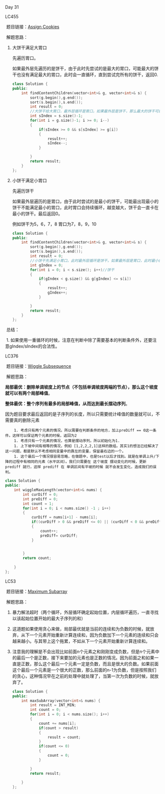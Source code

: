 Day 31



LC455

​	题目链接：[Assign Cookies](https://leetcode.com/problems/assign-cookies/)

​	解题思路：

  1. 大饼干满足大胃口

     先遍历胃口。

     如果最外层先遍历的是饼干，由于此时先尝试的是最大的胃口，可能最大的饼干也没有满足最大的胃口，此时会一直循环，直到尝试完所有的饼干，返回0.

     ```C++
     class Solution {
     public:
         int findContentChildren(vector<int>& g, vector<int>& s) {
             sort(g.begin(),g.end());
             sort(s.begin(),s.end());
             int result = 0;
             //大饼干给大胃口，最外层循环是胃口。如果最外层是饼干，那么最大的饼干可能没办法满足最大胃口，就会一直循环去更小的饼干，直到返回0.但是最大的饼干可能可以满足次大的胃口。
             int sIndex = s.size()-1;
             for(int i = g.size()-1; i >= 0; i--)
             {
                 if(sIndex >= 0 && s[sIndex] >= g[i])
                 {
                     result++;
                     sIndex--;
                 }
     
             }
             return result;
         }
     };
     ```

     

  2. 小饼干满足小胃口

     先遍历饼干

     如果最外层遍历的是胃口，由于此时尝试的是最小的饼干，可能最出现最小的饼干不能满足最小的胃口，此时胃口会持续循环，越变越大，饼干会一直卡在最小的饼干。最后返回0。

     例如饼干为5，6，7，8    胃口为7，8，9，10

     ```C++
     class Solution {
     public:
         int findContentChildren(vector<int>& g, vector<int>& s) {
             sort(g.begin(),g.end());
             sort(s.begin(),s.end());
             int result = 0;
             //小饼干先满足小胃口。此时最外层循环是饼干。如果最外层是胃口，此时最小的饼干可能会没办法满足最小的胃口，会去尝试更大的胃口。最后返回0.但是可能比小饼干大一些的饼干，可以满足小的胃口。
             int gIndex = 0;
             for(int i = 0; i < s.size(); i++)//饼干
             {
                 if(gIndex < g.size() && g[gIndex] <= s[i])
                 {
                     result++;
                     gIndex++;
                 }
     
             }
             return result;
         }
     };
     ```



​	总结：

​	1. 如果使用一重循环的时候，注意在判断中除了需要基本的判断条件外，还要注意gIndex/sIndex的合法性。





LC376

​	题目链接：[Wiggle Subsequence](https://leetcode.com/problems/wiggle-subsequence/)

​	解题思路：

​		**局部最优：删除单调坡度上的节点（不包括单调坡度两端的节点），那么这个坡度就可以有两个局部峰值**。

​		**整体最优：整个序列有最多的局部峰值，从而达到最长摆动序列**。

​		因为题目要求最后返回的是子序列的长度，所以只需要统计峰值的数量就可以，不需要真的删除元素

		1. 考虑只有两个元素的情况。所以需要在判断条件的地方，加上preDiff == 0这一条件。这样可以保证两个元素的时候，返回为2
		1. 考虑只有一个元素的情况，也算是摆动序列，所以初始化为1.
		1. 上下坡中间有相等的情况，例如 [1,2,2,2,1]这样的数组。其实1的想法已经解决了这一问题，都是默认不考虑相同变量中的靠左的变量，保留最右边的一个。
		1. 这个最后一个情况很容易忽略，在做题中，也是test以后才找到。就是在单调上升/下降的过程中有相同的元素（水平区间）。我们只需要在 这个坡度 摆动变化的时候，更新 prediff 就行，这样 prediff 在 单调区间有平坡的时候 就不会发生变化，造成我们的误判。

```C++
class Solution {
public:
    int wiggleMaxLength(vector<int>& nums) {
        int curDiff = 0;
        int preDiff = 0;
        int count = 1;
        for(int i = 0; i < nums.size() -1 ; i++)
        {
            curDiff = nums[i+1] - nums[i];
            if((curDiff > 0 && preDiff <= 0) || (curDiff < 0 && preDiff >= 0))
            {
                count++;
                preDiff= curDiff;
            }

           
        }
        return count;
        
    }
};
```





LC53

​	题目链接：[Maximum Subarray](https://leetcode.com/problems/maximum-subarray/)

​	解题思路：

 1. 暴力解法超时（两个循环，外层循环确定起始位置，内层循环遍历，一直寻找以该起始位置开始的最大子序列的和）

 2. 这道题如果使用贪心来做，局部最优就是当前的连续和为负数的时候，就放弃，从下一个元素开始重新计算连续和，因为负数加下一个元素的连续和只会越来越小。与其带上这个拖累，不如从下一个元素开始重新计算连续和。

 3. 注意我的理解是不会出现比如前面n个元素之和刚刚变成负数，但是n个元素中的最后一个是正数，接下来要加的元素也是正数的情况。因为前面之和如果一直是正数，那么这个最后一个元素一定是负数，而且是很大的负数。如果前面这个最后一个元素是一个很大的正数，那么前面的n-1为负数，但是按照我们的贪心，这种情况早在之前的处理中就处理了，当第一次为负数的时候，就放弃了。

    ```C++ 
    class Solution {
    public:
        int maxSubArray(vector<int>& nums) {
            int result = INT_MIN;
            int count = 0;
            for(int i = 0; i < nums.size(); i++)
            {
                count += nums[i];
                if(count > result)
                {
                    result = count;
                }
                if(count <= 0)
                {
                    count = 0;
                }
    
            }
            return result;
            
        }
    };
    ```

    
